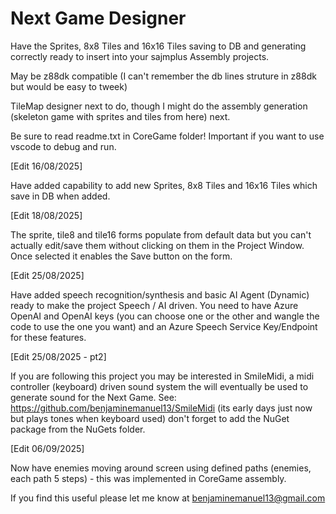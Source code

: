 # Next Game Designer

Have the Sprites, 8x8 Tiles and 16x16 Tiles saving to DB and generating correctly ready to insert into your sajmplus Assembly projects.

May be z88dk compatible (I can't remember the db lines struture in z88dk but would be easy to tweek)

TileMap designer next to do, though I might do the assembly generation (skeleton game with sprites and tiles from here) next.

Be sure to read readme.txt in CoreGame folder!  Important if you want to use vscode to debug and run.

[Edit 16/08/2025]

Have added capability to add new Sprites, 8x8 Tiles and 16x16 Tiles which save in DB when added.

[Edit 18/08/2025]

The sprite, tile8 and tile16 forms populate from default data but you can't actually edit/save them without clicking on them in the Project Window.  Once selected it enables the Save button on the form.

[Edit 25/08/2025]

Have added speech recognition/synthesis and basic AI Agent (Dynamic) ready to make the project Speech / AI driven.
You need to have Azure OpenAI and OpenAI keys (you can choose one or the other and wangle the code to use the one you want) and an Azure Speech Service Key/Endpoint for these features.

[Edit 25/08/2025 - pt2]

If you are following this project you may be interested in SmileMidi, a midi controller (keyboard) driven sound system the will eventually be used to generate sound for the Next Game.
See: https://github.com/benjaminemanuel13/SmileMidi  (its early days just now but plays tones when keyboard used) don't forget to add the NuGet package from the NuGets folder.

[Edit 06/09/2025]

Now have enemies moving around screen using defined paths (enemies, each path 5 steps) - this was implemented in CoreGame assembly.

If you find this useful please let me know at benjaminemanuel13@gmail.com
